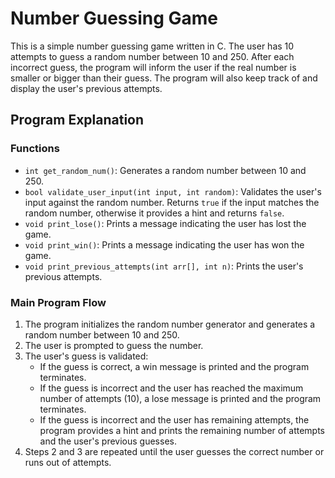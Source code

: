 # Number Guessing Game

This is a simple number guessing game written in C. The user has 10 attempts to guess a random number between 10 and 250. After each incorrect guess, the program will inform the user if the real number is smaller or bigger than their guess. The program will also keep track of and display the user's previous attempts.

## Program Explanation

### Functions

- `int get_random_num()`: Generates a random number between 10 and 250.
- `bool validate_user_input(int input, int random)`: Validates the user's input against the random number. Returns `true` if the input matches the random number, otherwise it provides a hint and returns `false`.
- `void print_lose()`: Prints a message indicating the user has lost the game.
- `void print_win()`: Prints a message indicating the user has won the game.
- `void print_previous_attempts(int arr[], int n)`: Prints the user's previous attempts.

### Main Program Flow

1. The program initializes the random number generator and generates a random number between 10 and 250.
2. The user is prompted to guess the number.
3. The user's guess is validated:
   - If the guess is correct, a win message is printed and the program terminates.
   - If the guess is incorrect and the user has reached the maximum number of attempts (10), a lose message is printed and the program terminates.
   - If the guess is incorrect and the user has remaining attempts, the program provides a hint and prints the remaining number of attempts and the user's previous guesses.
4. Steps 2 and 3 are repeated until the user guesses the correct number or runs out of attempts.
